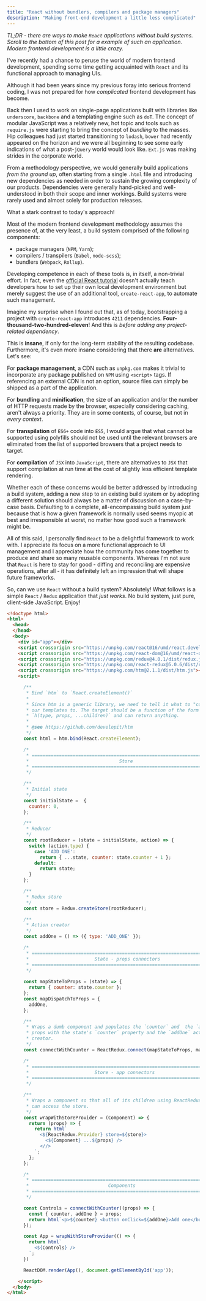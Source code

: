 ```yaml
---
title: "React without bundlers, compilers and package managers"
description: "Making front-end development a little less complicated"
---
```


_TL;DR - there are ways to make `React` applications without build systems.
Scroll to the bottom of this post for a example of such an application.
Modern frontend development is a little crazy._

I've recently had a chance to peruse the world of modern frontend development,
spending some time getting acquainted with `React` and its functional approach
to managing UIs.

Although it had been years since my previous foray into serious frontend 
coding, I was not prepared for how _complicated_ frontend development has 
become.

Back then I used to work on single-page applications built with libraries like
`underscore`, `backbone` and a templating engine such as `doT`. The concept of 
modular JavaScript was a relatively new, hot topic and tools such as 
`require.js` were starting to bring the concept of _bundling_ to the masses.
Hip colleagues had just started transitioning to `lodash`, `bower` had recently
appeared on the horizon and we were all beginning to see some early indications
of what a post-`jQuery` world would look like. `Ext.js` was making strides in
the corporate world.

From a methodology perspective, we would generally build applications 
_from the ground up_, often starting from a single `.html` file and introducing
new dependencies as needed in order to sustain the growing complexity of our 
products. Dependencies were generally hand-picked and well-understood in both 
their scope and inner workings. Build systems were rarely used and almost 
solely for production releases.

What a stark contrast to today's approach!

Most of the modern frontend development methodology assumes the presence of, at
the very least, a build system comprised of the following components:

- package managers (`NPM`, `Yarn`);
- compilers / transpilers (`Babel`, `node-scss`);
- bundlers (`Webpack`, `Rollup`).

Developing competence in each of these tools is, in itself, a non-trivial
effort. In fact, even the [official React tutorial](https://reactjs.org/tutorial/tutorial.html#prerequisites)
doesn't actually teach developers how to set up their own local development
environment but merely suggest the use of an additional tool, 
`create-react-app`, to automate such management.

Imagine my surprise when I found out that, as of today, bootstrapping a project
with `create-react-app` introduces `4211` dependencies. 
__Four-thousand-two-hundred-eleven__! And this is _before adding any 
project-related dependency_.

This is __insane__, if only for the long-term stability of the resulting
codebase. Furthermore, it's even more insane considering that there __are__ 
alternatives. Let's see:

For __package management__, a CDN such as `unpkg.com` makes it trivial to
incorporate any package published on `NPM` using `<script>` tags. If 
referencing an external CDN is not an option, source files can simply be 
shipped as a part of the application.

For __bundling__ and __minification__, the size of an application and/or the 
number of HTTP requests made by the browser, especially considering caching, 
aren't always a priority. They are in some contexts, of course, but not in 
_every context_.

For __transpilation__ of `ES6+` code into `ES5`, I would argue that what cannot
be supported using polyfills should not be used until the relevant browsers are 
eliminated from the list of supported browsers that a project needs to target.

For __compilation__ of `JSX` into `JavaScript`, there are alternatives to `JSX`
that support compilation at run time at the cost of slightly less efficient
template rendering. 

Whether each of these concerns would be better addressed by introducing a build
system, adding a new step to an existing build system or by adopting a 
different solution should always be a matter of discussion on a case-by-case
basis. Defaulting to a complete, all-encompassing build system just because 
that is how a given framework is normally used seems myopic at best and 
irresponsible at worst, no matter how good such a framework might be. 

All of this said, I personally find `React` to be a delightful framework to 
work with. I appreciate its focus on a more functional approach to UI
management and I appreciate how the community has come together to produce and
share so many reusable components. Whereas I'm not sure that `React` is here to
stay for good - diffing and reconciling are expensive operations, after all - 
it has definitely left an impression that will shape future frameworks.

So, can we use `React` without a build system? Absolutely! What follows is a 
simple `React` / `Redux` application that _just works_. No build system,
just pure, client-side JavaScript. Enjoy!

```html
<!doctype html>
<html>
  <head>
  </head>
  <body>
    <div id="app"></div>
    <script crossorigin src="https://unpkg.com/react@16/umd/react.development.js"></script>
    <script crossorigin src="https://unpkg.com/react-dom@16/umd/react-dom.development.js"></script>
    <script crossorigin src="https://unpkg.com/redux@4.0.1/dist/redux.js"></script>
    <script crossorigin src="https://unpkg.com/react-redux@5.0.6/dist/react-redux.js"></script>
    <script crossorigin src="https://unpkg.com/htm@2.1.1/dist/htm.js"></script>
    <script>

      /**
       * Bind `htm` to `React.createElement()`
       *
       * Since htm is a generic library, we need to tell it what to "compile" 
       * our templates to. The target should be a function of the form 
       * `h(type, props, ...children)` and can return anything.
       * 
       * @see https://github.com/developit/htm
       */
      const html = htm.bind(React.createElement);

      /*
       * ======================================================================
       *                                 Store
       * ======================================================================
       */

      /**
       * Initial state
       */
      const initialState =  {
        counter: 0,
      };

      /**
       * Reducer
       */
      const rootReducer = (state = initialState, action) => {
        switch (action.type) {
          case 'ADD_ONE':
            return { ...state, counter: state.counter + 1 };
          default:
            return state;
        }
      };

      /**
       * Redux store
       */
      const store = Redux.createStore(rootReducer);

      /**
       * Action creator
       */
      const addOne = () => ({ type: 'ADD_ONE' });

      /*
       * ======================================================================
       *                        State - props connectors
       * ======================================================================
       */
  
      const mapStateToProps = (state) => {
        return { counter: state.counter };
      };
      const mapDispatchToProps = {
        addOne,
      };

      /**
       * Wraps a dumb component and populates the `counter` and  the `addOne` 
       * props with the state's `counter` property and the `addOne` action 
       * creator.
       */
      const connectWithCounter = ReactRedux.connect(mapStateToProps, mapDispatchToProps);

      /*
       * ======================================================================
       *                        Store - app connectors
       * ======================================================================
       */

      /**
       * Wraps a component so that all of its children using ReactRedux.connect()
       * can access the store.
       */
      const wrapWithStoreProvider = (Component) => {
        return (props) => {
          return html`
            <${ReactRedux.Provider} store=${store}>
              <${Component} ...${props} />
            <//>
          `;  
        };
      };

      /*
       * ======================================================================
       *                             Components
       * ======================================================================
       */

      const Controls = connectWithCounter((props) => {
        const { counter, addOne } = props; 
        return html`<p>${counter} <button onClick=${addOne}>Add one</button></p>`;
      });

      const App = wrapWithStoreProvider(() => {
        return html`
          <${Controls} />
        `;
      })

      ReactDOM.render(App(), document.getElementById('app'));

    </script>
  </body>
</html>
```
